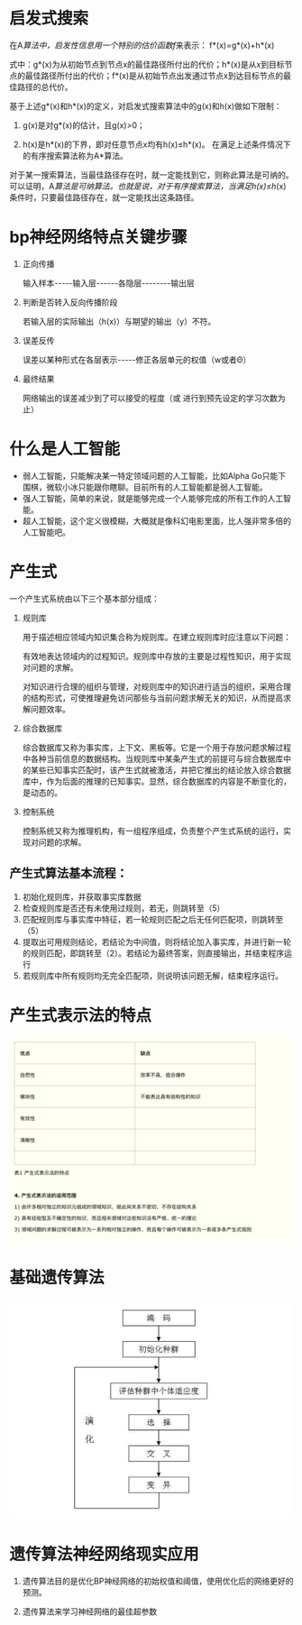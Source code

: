 # 启发式搜索  

在A*算法中，启发性信息用一个特别的估价函数f*来表示：
f*(x)=g*(x)+h*(x)

式中：g*(x)为从初始节点到节点x的最佳路径所付出的代价；h*(x)是从x到目标节点的最佳路径所付出的代价；f*(x)是从初始节点出发通过节点x到达目标节点的最佳路径的总代价。

基于上述g*(x)和h*(x)的定义，对启发式搜索算法中的g(x)和h(x)做如下限制：

1. g(x)是对g*(x)的估计，且g(x)>0；

2. h(x)是h*(x)的下界，即对任意节点x均有h(x)≤h*(x)。
在满足上述条件情况下的有序搜索算法称为A*算法。

对于某一搜索算法，当最佳路径存在时，就一定能找到它，则称此算法是可纳的。可以证明，A*算法是可纳算法。也就是说，对于有序搜索算法，当满足h(x)≤h*(x)条件时，只要最佳路径存在，就一定能找出这条路径。
# bp神经网络特点关键步骤   

1. 正向传播

    输入样本-----输入层------各隐层--------输出层

1. 判断是否转入反向传播阶段
   
    若输入层的实际输出（h(x)）与期望的输出（y）不符。

2. 误差反传
   
    误差以某种形式在各层表示-----修正各层单元的权值（w或者Θ）

3. 最终结果
   
    网络输出的误差减少到了可以接受的程度（或 进行到预先设定的学习次数为止）

# 什么是人工智能  
- 弱人工智能，只能解决某一特定领域问题的人工智能，比如Alpha Go只能下围棋，微软小冰只能跟你瞎聊。目前所有的人工智能都是弱人工智能。
- 强人工智能，简单的来说，就是能够完成一个人能够完成的所有工作的人工智能。
- 超人工智能，这个定义很模糊，大概就是像科幻电影里面，比人强非常多倍的人工智能吧。

# 产生式 
一个产生式系统由以下三个基本部分组成：
1. 规则库

    用于描述相应领域内知识集合称为规则库。在建立规则库时应注意以下问题：

    有效地表达领域内的过程知识。规则库中存放的主要是过程性知识，用于实现对问题的求解。

    对知识进行合理的组织与管理，对规则库中的知识进行适当的组织，采用合理的结构形式，可使推理避免访问那些与当前问题求解无关的知识，从而提高求解问题效率。

2. 综合数据库

    综合数据库又称为事实库，上下文、黑板等。它是一个用于存放问题求解过程中各种当前信息的数据结构。当规则库中某条产生式的前提可与综合数据库中的某些已知事实匹配时，该产生式就被激活，并把它推出的结论放入综合数据库中，作为后面的推理的已知事实。显然，综合数据库的内容是不断变化的，是动态的。

3. 控制系统

    控制系统又称为推理机构，有一组程序组成，负责整个产生式系统的运行，实现对问题的求解。

## 产生式算法基本流程：

1. 初始化规则库，并获取事实库数据
2. 检查规则库是否还有未使用过规则，若无，则跳转至（5）
3. 匹配规则库与事实库中特征，若一轮规则匹配之后无任何匹配项，则跳转至（5）
4. 提取出可用规则结论，若结论为中间值，则将结论加入事实库，并进行新一轮的规则匹配，即跳转至（2）。若结论为最终答案，则直接输出，并结束程序运行
5. 若规则库中所有规则均无完全匹配项，则说明该问题无解，结束程序运行。
# 产生式表示法的特点
![img](img/产生式.png)
# 基础遗传算法  
![img](img/ga.jpg)
# 遗传算法神经网络现实应用

1. 遗传算法目的是优化BP神经网络的初始权值和阈值，使用优化后的网络更好的预测。

2. 遗传算法来学习神经网络的最佳超参数